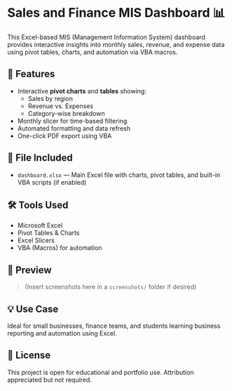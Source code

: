 # Sales and Finance MIS Dashboard 📊

This Excel-based MIS (Management Information System) dashboard provides interactive insights into monthly sales, revenue, and expense data using pivot tables, charts, and automation via VBA macros.

## 🚀 Features

- Interactive **pivot charts** and **tables** showing:
  - Sales by region
  - Revenue vs. Expenses
  - Category-wise breakdown
- Monthly slicer for time-based filtering
- Automated formatting and data refresh
- One-click PDF export using VBA

## 📁 File Included

- `dashboard.xlsx` — Main Excel file with charts, pivot tables, and built-in VBA scripts (if enabled)

## 🛠️ Tools Used

- Microsoft Excel
- Pivot Tables & Charts
- Excel Slicers
- VBA (Macros) for automation

## 📸 Preview

> (Insert screenshots here in a `screenshots/` folder if desired)

## 💡 Use Case

Ideal for small businesses, finance teams, and students learning business reporting and automation using Excel.

## 🧾 License

This project is open for educational and portfolio use. Attribution appreciated but not required.
